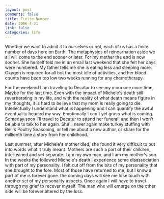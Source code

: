 ```yaml
--- 
layout: post
comments: false
title: Finite Number
date: 2006-4-21
link: false
categories: life
---
```

Whether we want to admit it to ourselves or not, each of us has a finite number of days here on Earth. The metaphysics of reincarnation aside we all will come to the end sooner or later. For my mother the end is now sooner. She herself told me in an email last weekend that she felt her days were numbered. My father tells me she is eating less and sleeping more. Oxygen is required for all but the most idle of activities, and her blood counts have been too low two weeks running for any chemotherapy.

For the weekend I am traveling to Decatur to see my mom one more time. Maybe for the last time. Even with the impact of Michele's death still reverberating in my life, and with the reality of what death means figure in my thoughts, it is hard to believe that my mom is really going to die. Intellectually I understand what is happening and I can quantify the awful eventuality headed my way. Emotionally I can't yet grasp what is coming. Someday soon I'll travel to Decatur to attend her funeral, and then I won't be able to talk to her again. She'll never again make turkey stuffing with Bell's Poultry Seasoning, or tell me about a new author, or share for the millionth time a story from her childhood.

Last summer, after Michele's mother died, she found it very difficult to put into words what it truly meant. Mothers are such a part of their children, intertwined and yet separate. I am my own man, and I am my mother's son. In the weeks the followed Michele's death I experience some disassociation with part of my personality. I felt cut off from the bits of my personality that she brought to the fore. Most of those have returned to me, but I know a part of me is forever gone. the coming days will see me lose touch with another set of my personality aspects. Once again I will have to travel through my grief to recover myself. The man who will emerge on the other side will be forever altered by the loss.
